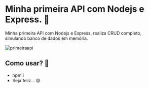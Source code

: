 # Minha primeira API com Nodejs e Express. 🤖

Minha primeira API com Nodejs e Express, realiza CRUD completo, simulando banco de dados em memória.

![primeiraapi](https://user-images.githubusercontent.com/59855397/128644512-ade2ff4a-6502-443c-af76-a60bc05f7b86.png)


## Como usar? 🤔
+ npm i 
+ Seja feliz... 😄
